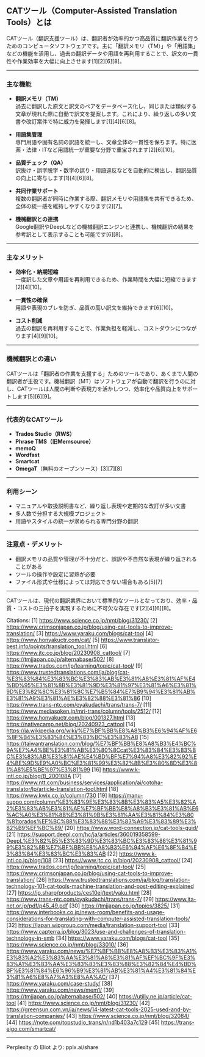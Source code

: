 ## CATツール（Computer-Assisted Translation Tools）とは

CATツール（翻訳支援ツール）は、翻訳者が効率的かつ高品質に翻訳作業を行うためのコンピュータソフトウェアです。主に「翻訳メモリ（TM）」や「用語集」などの機能を活用し、過去の翻訳データや用語を再利用することで、訳文の一貫性や作業効率を大幅に向上させます[1][2][6][8]。

---

### 主な機能

- **翻訳メモリ（TM）**  
  過去に翻訳した原文と訳文のペアをデータベース化し、同じまたは類似する文章が現れた際に自動で訳文を提案します。これにより、繰り返しの多い文書や改訂案件で特に威力を発揮します[1][4][6][8]。

- **用語集管理**  
  専門用語や固有名詞の訳語を統一し、文章全体の一貫性を保ちます。特に医薬・法律・ITなど用語統一が重要な分野で重宝されます[2][6][10]。

- **品質チェック（QA）**  
  訳抜け・誤字脱字・数字の誤り・用語違反などを自動的に検出し、翻訳品質の向上に寄与します[1][4][6][8]。

- **共同作業サポート**  
  複数の翻訳者が同時に作業する際、翻訳メモリや用語集を共有できるため、全体の統一感を維持しやすくなります[2][7]。

- **機械翻訳との連携**  
  Google翻訳やDeepLなどの機械翻訳エンジンと連携し、機械翻訳の結果を参考訳として表示することも可能です[6][8]。

---

### 主なメリット

- **効率化・納期短縮**  
  一度訳した文章や用語を再利用できるため、作業時間を大幅に短縮できます[2][4][10]。

- **一貫性の確保**  
  用語や表現のブレを防ぎ、品質の高い訳文を維持できます[6][10]。

- **コスト削減**  
  過去の翻訳を再利用することで、作業負担を軽減し、コストダウンにつながります[4][9][10]。

---

### 機械翻訳との違い

CATツールは「翻訳者の作業を支援する」ためのツールであり、あくまで人間の翻訳者が主役です。機械翻訳（MT）はソフトウェアが自動で翻訳を行うのに対し、CATツールは人間の判断や表現力を活かしつつ、効率化や品質向上をサポートします[5][6][9]。

---

### 代表的なCATツール

- **Trados Studio（RWS）**
- **Phrase TMS（旧Memsource）**
- **memoQ**
- **Wordfast**
- **Smartcat**
- **OmegaT**（無料のオープンソース）[3][7][8]

---

### 利用シーン

- マニュアルや取扱説明書など、繰り返し表現や定期的な改訂が多い文書
- 多人数で分担する大規模プロジェクト
- 用語やスタイルの統一が求められる専門分野の翻訳

---

### 注意点・デメリット

- 翻訳メモリの品質や管理が不十分だと、誤訳や不自然な表現が繰り返されることがある
- ツールの操作や設定に習熟が必要
- ファイル形式や仕様によっては対応できない場合もある[5][7]

---

CATツールは、現代の翻訳業界において標準的なツールとなっており、効率・品質・コストの三拍子を実現するために不可欠な存在です[2][4][6][8]。

Citations:
[1] https://www.science.co.jp/nmt/blog/31230/
[2] https://www.crimsonjapan.co.jp/blog/using-cat-tools-to-improve-translation/
[3] https://www.yaraku.com/blogs/cat-tool
[4] https://www.honyakuctr.com/cat/
[5] https://www.translator-best.info/points/translation_tool.html
[6] https://www.jtc.co.jp/blog/20230908_cattool/
[7] https://tmjjapan.co.jp/alternabase/502/
[8] https://www.trados.com/jp/learning/topic/cat-tool/
[9] https://www.trustedtranslations.com/ja/blog/cat-%E3%83%84%E3%83%BC%E3%83%AB%E3%81%A8%E3%81%AF%E4%BD%95%E3%81%8B%E3%81%9D%E3%81%97%E3%81%A6%E3%81%9D%E3%82%8C%E3%81%8C%E7%B5%84%E7%B9%94%E3%81%AB%E3%81%A9%E3%81%AE%E3%82%88%E3%81%86
[10] https://www.trans-ntc.com/oyakudachi/trans/trans-7/
[11] https://www.mediasoken.jp/mri-trans/column/tools/2512/
[12] https://www.honyakuctr.com/blog/001327.html
[13] https://nativecamp.net/blog/20240923_cattool
[14] https://ja.wikipedia.org/wiki/%E7%BF%BB%E8%A8%B3%E6%94%AF%E6%8F%B4%E3%83%84%E3%83%BC%E3%83%AB
[15] https://taiwantranslation.com/blog/%E7%BF%BB%E8%A8%B3%E4%BC%9A%E7%A4%BE%E3%81%AB%E3%80%8Ccat%E3%83%84%E3%83%BC%E3%83%AB%E3%81%AE%E4%BD%BF%E7%94%A8%E3%82%92%E4%BE%9D%E9%A0%BC%E3%81%99%E3%82%8B%E3%80%8D%E3%81%A8%E5%BE%97%E3%81%99
[16] https://www.k-intl.co.jp/blog/B_200108A
[17] https://www.ntt.com/business/services/application/ai/cotoha-translator/lp/article-translation-tool.html
[18] https://www.kwix.co.jp/column/730
[19] https://manu-suppo.com/column/%E3%83%9E%E3%83%8B%E3%83%A5%E3%82%A2%E3%83%AB%E3%81%AE%E7%BF%BB%E8%A8%B3%E3%81%AB%E6%AC%A0%E3%81%8B%E3%81%9B%E3%81%AA%E3%81%84%E3%80%81torados%EF%BC%88%E3%83%88%E3%83%A9%E3%83%89%E3%82%B9%EF%BC%89/
[20] https://www.word-connection.jp/cat-tools-guid/
[21] https://support.deepl.com/hc/ja/articles/360019358599-DeepL%E3%82%B5%E3%83%9D%E3%83%BC%E3%83%88%E3%81%99%E3%82%8B%E7%BF%BB%E8%A8%B3%E6%94%AF%E6%8F%B4%E3%83%84%E3%83%BC%E3%83%AB
[22] https://www.k-intl.co.jp/blog/108
[23] https://www.jtc.co.jp/blog/20230908_cattool/
[24] https://www.trados.com/jp/learning/topic/cat-tool/
[25] https://www.crimsonjapan.co.jp/blog/using-cat-tools-to-improve-translation/
[26] https://www.trustedtranslations.com/ja/blog/translation-technology-101-cat-tools-machine-translation-and-post-editing-explained
[27] https://jp.sharp/products/ces10ej/text/yaku.html
[28] https://www.trans-ntc.com/oyakudachi/trans/trans-7/
[29] https://www.jta-net.or.jp/pdf/p45_49.pdf
[30] https://tmjjapan.co.jp/topics/3825/
[31] https://www.interbooks.co.jp/news-room/benefits-and-usage-considerations-for-translating-with-computer-assisted-translation-tools/
[32] https://japan.wipgroup.com/media/translation-support-tool
[33] https://www.capterra.jp/blog/3023/use-and-challenges-of-translation-technology-in-smb
[34] https://www.yaraku.com/blogs/cat-tool
[35] https://www.science.co.jp/nmt/blog/33010/
[36] https://www.yaraku.com/news/%E7%BF%BB%E8%A8%B3%E3%83%A1%E3%83%A2%E3%83%AA%E3%81%A8%E3%81%AF%EF%BC%9F%E3%83%A1%E3%83%AA%E3%83%83%E3%83%88%E3%82%84%E4%BD%BF%E3%81%84%E6%96%B9%E3%81%AB%E3%81%A4%E3%81%84%E3%81%A6%E8%A7%A3%E8%AA%AC/
[37] https://www.yaraku.com/case-study/
[38] https://www.yaraku.com/news/mem1/
[39] https://tmjjapan.co.jp/alternabase/502/
[40] https://utilly.ne.jp/article/cat-tool
[41] https://www.science.co.jp/nmt/blog/31230/
[42] https://greensun.com.vn/ja/news/14-latest-cat-tools-2025-used-and-by-translation-companies/
[43] https://www.science.co.jp/nmt/blog/32084/
[44] https://note.com/topstudio_trans/n/nd1b403a7c129
[45] https://trans-eigo.com/smartcat/

---
Perplexity の Eliot より: pplx.ai/share